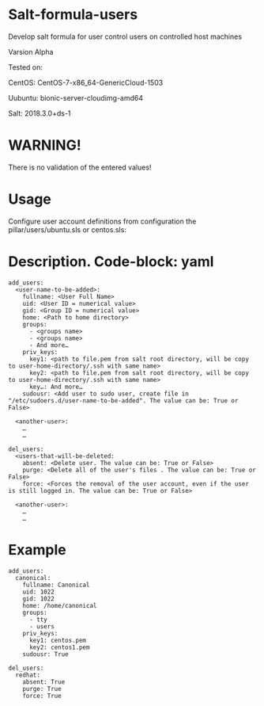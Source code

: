 # Salt-formula-users
Develop salt formula for user control users on controlled host machines

Varsion Alpha

Tested on:

CentOS: CentOS-7-x86_64-GenericCloud-1503

Uubuntu: bionic-server-cloudimg-amd64

Salt: 2018.3.0+ds-1


WARNING!
========
There is no validation of the entered values!

Usage
=======
Configure user account definitions from configuration the pillar/users/ubuntu.sls or centos.sls:


Description. Code-block: yaml
================
```
add_users:
  <user-name-to-be-added>:
    fullname: <User Full Name>
    uid: <User ID = numerical value>
    gid: <Group ID = numerical value>
    home: <Path to home directory>
    groups:
      - <groups name>
      - <groups name>
      - And more…
    priv_keys:
      key1: <path to file.pem from salt root directory, will be copy to user-home-directory/.ssh with same name>
      key2: <path to file.pem from salt root directory, will be copy to user-home-directory/.ssh with same name>
      key…: And more…
    sudousr: <Add user to sudo user, create file in "/etc/sudoers.d/user-name-to-be-added". The value can be: True or False>

  <another-user>:
    …
    …

del_users:
  <users-that-will-be-deleted:
    absent: <Delete user. The value can be: True or False>
    purge: <Delete all of the user's files . The value can be: True or False>
    force: <Forces the removal of the user account, even if the user is still logged in. The value can be: True or False>

  <another-user>:
    …
    …
```

Example
=======
```
add_users:
  canonical:
    fullname: Canonical
    uid: 1022
    gid: 1022
    home: /home/canonical
    groups:
      - tty
      - users
    priv_keys:
      key1: centos.pem
      key2: centos1.pem
    sudousr: True

del_users:
  redhat:
    absent: True
    purge: True
    force: True
```

